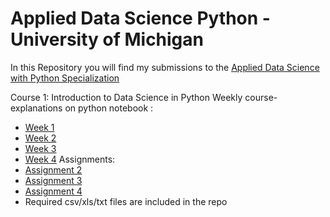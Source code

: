 # Applied Data Science Python - University of Michigan

In this Repository you will find my submissions to the [Applied Data Science with Python Specialization](https://www.coursera.org/specializations/data-science-python)

Course 1: Introduction to Data Science in Python
Weekly course-explanations on python notebook :
- [Week 1](https://github.com/adrifloresm/AppliedDataSciencePython/blob/master/Week%201.ipynb)
- [Week 2](https://github.com/adrifloresm/AppliedDataSciencePython/blob/master/Week%202.ipynb)
- [Week 3](https://github.com/adrifloresm/AppliedDataSciencePython/blob/master/Week%203.ipynb)
- [Week 4](https://github.com/adrifloresm/AppliedDataSciencePython/blob/master/Week%204.ipynb)
Assignments:
- [Assignment 2](https://github.com/adrifloresm/AppliedDataSciencePython/blob/master/Assignment%2B2.ipynb)
- [Assignment 3](https://github.com/adrifloresm/AppliedDataSciencePython/blob/master/Assignment%2B3.ipynb)
- [Assignment 4](https://github.com/adrifloresm/AppliedDataSciencePython/blob/master/Assignment%2B4.ipynb)
- Required csv/xls/txt files are included in the repo
